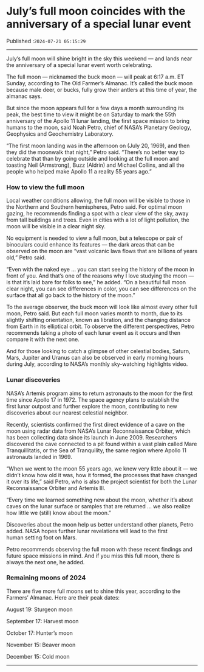 # July’s full moon coincides with the anniversary of a special lunar event

Published :`2024-07-21 05:15:29`

---

July’s full moon will shine bright in the sky this weekend — and lands near the anniversary of a special lunar event worth celebrating.

The full moon — nicknamed the buck moon — will peak at 6:17 a.m. ET Sunday, according to The Old Farmer’s Almanac. It’s called the buck moon because male deer, or bucks, fully grow their antlers at this time of year, the almanac says.

But since the moon appears full for a few days a month surrounding its peak, the best time to view it might be on Saturday to mark the 55th anniversary of the Apollo 11 lunar landing, the first space mission to bring humans to the moon, said Noah Petro, chief of NASA’s Planetary Geology, Geophysics and Geochemistry Laboratory.

“The first moon landing was in the afternoon on (July 20, 1969), and then they did the moonwalk that night,” Petro said. “There’s no better way to celebrate that than by going outside and looking at the full moon and toasting Neil (Armstrong), Buzz (Aldrin) and Michael Collins, and all the people who helped make Apollo 11 a reality 55 years ago.”

### How to view the full moon

Local weather conditions allowing, the full moon will be visible to those in the Northern and Southern hemispheres, Petro said. For optimal moon gazing, he recommends finding a spot with a clear view of the sky, away from tall buildings and trees. Even in cities with a lot of light pollution, the moon will be visible in a clear night sky.

No equipment is needed to view a full moon, but a telescope or pair of binoculars could enhance its features — the dark areas that can be observed on the moon are “vast volcanic lava flows that are billions of years old,” Petro said.

“Even with the naked eye … you can start seeing the history of the moon in front of you. And that’s one of the reasons why I love studying the moon — is that it’s laid bare for folks to see,” he added. “On a beautiful full moon clear night, you can see differences in color, you can see differences on the surface that all go back to the history of the moon.”

To the average observer, the buck moon will look like almost every other full moon, Petro said. But each full moon varies month to month, due to its slightly shifting orientation, known as libration, and the changing distance from Earth in its elliptical orbit. To observe the different perspectives, Petro recommends taking a photo of each lunar event as it occurs and then compare it with the next one.

And for those looking to catch a glimpse of other celestial bodies, Saturn, Mars, Jupiter and Uranus can also be observed in early morning hours during July, according to NASA’s monthly sky-watching highlights video.

### Lunar discoveries

NASA’s Artemis program aims to return astronauts to the moon for the first time since Apollo 17 in 1972. The space agency plans to establish the first lunar outpost and further explore the moon, contributing to new discoveries about our nearest celestial neighbor.

Recently, scientists confirmed the first direct evidence of a cave on the moon using radar data from NASA’s Lunar Reconnaissance Orbiter, which has been collecting data since its launch in June 2009. Researchers discovered the cave connected to a pit found within a vast plain called Mare Tranquillitatis, or the Sea of Tranquility, the same region where Apollo 11 astronauts landed in 1969.

“When we went to the moon 55 years ago, we knew very little about it — we didn’t know how old it was, how it formed, the processes that have changed it over its life,” said Petro, who is also the project scientist for both the Lunar Reconnaissance Orbiter and Artemis III.

“Every time we learned something new about the moon, whether it’s about caves on the lunar surface or samples that are returned … we also realize how little we (still) know about the moon.”

Discoveries about the moon help us better understand other planets, Petro added. NASA hopes further lunar revelations will lead to the first human setting foot on Mars.

Petro recommends observing the full moon with these recent findings and future space missions in mind. And if you miss this full moon, there is always the next one, he added.

### Remaining moons of 2024

There are five more full moons set to shine this year, according to the Farmers’ Almanac. Here are their peak dates:

August 19: Sturgeon moon

September 17: Harvest moon

October 17: Hunter’s moon

November 15: Beaver moon

December 15: Cold moon

---

